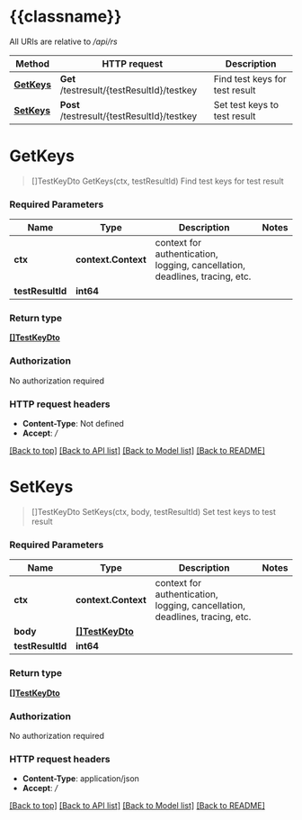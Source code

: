 # {{classname}}

All URIs are relative to */api/rs*

Method | HTTP request | Description
------------- | ------------- | -------------
[**GetKeys**](TestResultTestKeyControllerApi.md#GetKeys) | **Get** /testresult/{testResultId}/testkey | Find test keys for test result
[**SetKeys**](TestResultTestKeyControllerApi.md#SetKeys) | **Post** /testresult/{testResultId}/testkey | Set test keys to test result

# **GetKeys**
> []TestKeyDto GetKeys(ctx, testResultId)
Find test keys for test result

### Required Parameters

Name | Type | Description  | Notes
------------- | ------------- | ------------- | -------------
 **ctx** | **context.Context** | context for authentication, logging, cancellation, deadlines, tracing, etc.
  **testResultId** | **int64**|  | 

### Return type

[**[]TestKeyDto**](TestKeyDto.md)

### Authorization

No authorization required

### HTTP request headers

 - **Content-Type**: Not defined
 - **Accept**: */*

[[Back to top]](#) [[Back to API list]](../README.md#documentation-for-api-endpoints) [[Back to Model list]](../README.md#documentation-for-models) [[Back to README]](../README.md)

# **SetKeys**
> []TestKeyDto SetKeys(ctx, body, testResultId)
Set test keys to test result

### Required Parameters

Name | Type | Description  | Notes
------------- | ------------- | ------------- | -------------
 **ctx** | **context.Context** | context for authentication, logging, cancellation, deadlines, tracing, etc.
  **body** | [**[]TestKeyDto**](TestKeyDto.md)|  | 
  **testResultId** | **int64**|  | 

### Return type

[**[]TestKeyDto**](TestKeyDto.md)

### Authorization

No authorization required

### HTTP request headers

 - **Content-Type**: application/json
 - **Accept**: */*

[[Back to top]](#) [[Back to API list]](../README.md#documentation-for-api-endpoints) [[Back to Model list]](../README.md#documentation-for-models) [[Back to README]](../README.md)


